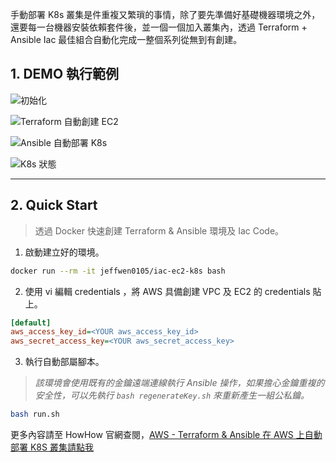 

手動部署 K8s 叢集是件重複又繁瑣的事情，除了要先準備好基礎機器環境之外，還要每一台機器安裝依賴套件後，並一個一個加入叢集內，透過 Terraform + Ansible Iac 最佳組合自動化完成一整個系列從無到有創建。

<!-- more -->

## 1. DEMO 執行範例


![](https://i.imgur.com/Rows9UK.png "初始化")

![](https://i.imgur.com/Q5HMaRn.png "Terraform 自動創建 EC2")

![](https://i.imgur.com/dzoepIC.png "Ansible 自動部署 K8s")

![](https://i.imgur.com/spP2gnu.png "K8s 狀態")

---

## 2. Quick Start  
>透過 Docker 快速創建 Terraform & Ansible 環境及 Iac Code。


1. 啟動建立好的環境。

```bash
docker run --rm -it jeffwen0105/iac-ec2-k8s bash
```

2.  使用 vi 編輯 credentials ，將 AWS 具備創建 VPC 及 EC2 的 credentials 貼上。

```ini
[default]
aws_access_key_id=<YOUR aws_access_key_id>
aws_secret_access_key=<YOUR aws_secret_access_key>
```



3.  執行自動部屬腳本。

> *該環境會使用既有的金鑰遠端連線執行 Ansible 操作，如果擔心金鑰重複的安全性，可以先執行 `bash regenerateKey.sh` 來重新產生一組公私鑰。*


```bash
bash run.sh
```


更多內容請至 HowHow 官網查閱，[AWS - Terraform & Ansible 在 AWS 上自動部署 K8S 叢集請點我](https://how64bit.com/posts/aws/2022/aws-iac_k8s/)